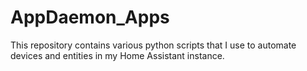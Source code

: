 # AppDaemon_Apps
This repository contains various python scripts that I use to automate devices and entities in my Home Assistant instance. 
